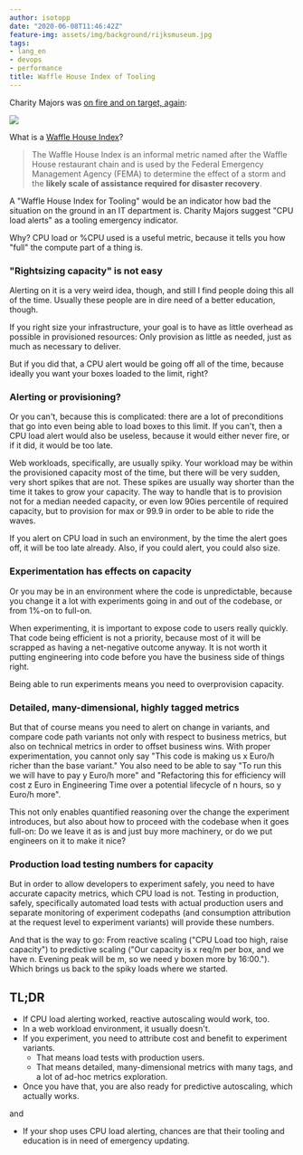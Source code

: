 ```yaml
---
author: isotopp
date: "2020-06-08T11:46:42Z"
feature-img: assets/img/background/rijksmuseum.jpg
tags:
- lang_en
- devops
- performance
title: Waffle House Index of Tooling
---
```

Charity Majors was [on fire and on target, again](https://twitter.com/mipsytipsy/status/1268418428542443520):

[![](/uploads/2020/06/waffle-house-index.png)](https://twitter.com/mipsytipsy/status/1268418428542443520)

What is a [Waffle House Index](https://en.wikipedia.org/wiki/Waffle_House_Index#Levels)?
> The Waffle House Index is an informal metric named after the Waffle House restaurant chain and is used by the Federal Emergency Management Agency (FEMA) to determine the effect of a storm and the **likely scale of assistance required for disaster recovery**.

A "Waffle House Index for Tooling" would be an indicator how bad the situation on the ground in an IT department is. Charity Majors suggest "CPU load alerts" as a tooling emergency indicator.

Why? CPU load or %CPU used is a useful metric, because it tells you how "full" the compute part of a thing is.

### "Rightsizing capacity" is not easy

Alerting on it is a very weird idea, though, and still I find people doing this all of the time. Usually these people are in dire need of a better education, though.

If you right size your infrastructure, your goal is to have as little overhead as possible in provisioned resources: Only provision as little as needed, just as much as necessary to deliver.

But if you did that, a CPU alert would be going off all of the time, because ideally you want your boxes loaded to the limit, right?

### Alerting or provisioning?

Or you can't, because this is complicated: there are a lot of preconditions that go into even being able to load boxes to this limit. If you can't, then a CPU load alert would also be useless, because it would either never fire, or if it did, it would be too late.

Web workloads, specifically, are usually spiky. Your workload may be within the provisioned capacity most of the time, but there will be very sudden, very short spikes that are not. These spikes are usually way shorter than the time it takes to grow your capacity. The way to handle that is to provision not for a median needed capacity, or even low 90ies percentile of required capacity, but to provision for max or 99.9 in order to be able to ride the waves.

If you alert on CPU load in such an environment, by the time the alert goes off, it will be too late already. Also, if you could alert, you could also size.

### Experimentation has effects on capacity

Or you may be in an environment where the code is unpredictable, because you change it a lot with experiments going in and out of the codebase, or from 1%-on to full-on.

When experimenting, it is important to expose code to users really quickly. That code being efficient is not a priority, because most of it will be scrapped as having a net-negative outcome anyway. It is not worth it putting engineering into code before you have the business side of things right.

Being able to run experiments means you need to overprovision capacity. 

### Detailed, many-dimensional, highly tagged metrics

But that of course means you need to alert on change in variants, and compare code path variants not only with respect to business metrics, but also on technical metrics in order to offset business wins. With proper experimentation, you cannot only say "This code is making us x Euro/h richer than the base variant." You also need to be able to say "To run this we will have to pay y Euro/h more" and "Refactoring this for efficiency will cost z Euro in Engineering Time over a potential lifecycle of n hours, so y Euro/h more".

This not only enables quantified reasoning over the change the experiment introduces, but also about how to proceed with the codebase when it goes full-on: Do we leave it as is and just buy more machinery, or do we put engineers on it to make it nice?

### Production load testing numbers for capacity

But in order to allow developers to experiment safely, you need to have accurate capacity metrics, which CPU load is not. Testing in production, safely, specifically automated load tests with actual production users and separate monitoring of experiment codepaths (and consumption attribution at the request level to experiment variants) will provide these numbers.

And that is the way to go: From reactive scaling ("CPU Load too high, raise capacity") to predictive scaling ("Our capacity is x req/m per box, and we have n. Evening peak will be m, so we need y boxen more by 16:00."). Which brings us back to the spiky loads where we started.

## TL;DR

- If CPU load alerting worked, reactive autoscaling would work, too.
- In a web workload environment, it usually doesn't.
- If you experiment, you need to attribute cost and benefit to experiment variants.
  - That means load tests with production users.
  - That means detailed, many-dimensional metrics with many tags, and a lot of ad-hoc metrics exploration.
- Once you have that, you are also ready for predictive autoscaling, which actually works.

and

- If your shop uses CPU load alerting, chances are that their tooling and education is in need of emergency updating.
